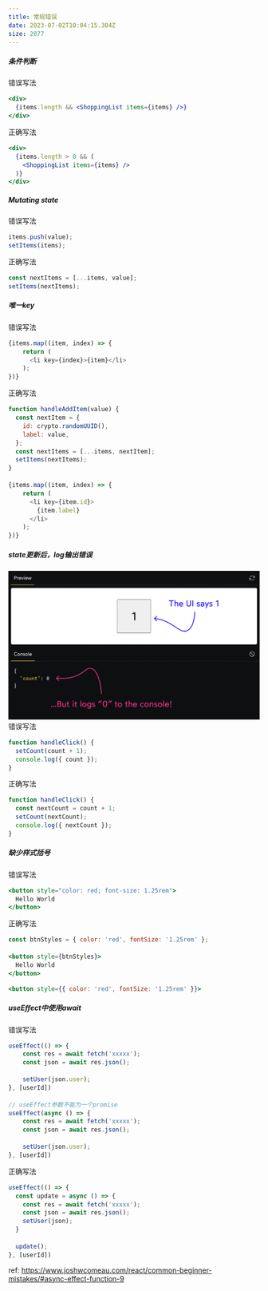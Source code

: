 ```yaml
---
title: 常规错误
date: 2023-07-02T10:04:15.304Z
size: 2077
---
```

##### 条件判断
错误写法
```jsx
<div>
  {items.length && <ShoppingList items={items} />}
</div>
```
正确写法
```jsx
<div>
  {items.length > 0 && (
	<ShoppingList items={items} />
  )}
</div>
```

##### Mutating state
错误写法
```js
items.push(value);
setItems(items);
```
正确写法
```js
const nextItems = [...items, value];
setItems(nextItems);
```

##### 唯一key
错误写法
```js
{items.map((item, index) => {
	return (
	  <li key={index}>{item}</li>
	);
})}
```
正确写法
```js
function handleAddItem(value) {
  const nextItem = {
    id: crypto.randomUUID(),
    label: value,
  };
  const nextItems = [...items, nextItem];
  setItems(nextItems);
}

{items.map((item, index) => {
	return (
	  <li key={item.id}>
		{item.label}
	  </li>
	);
})}
```

##### state更新后，log输出错误
![](../../public/react/mismatched-count-var.png)
错误写法
```js
function handleClick() {
  setCount(count + 1);
  console.log({ count });
}
```
正确写法
```js
function handleClick() {
  const nextCount = count + 1;
  setCount(nextCount);
  console.log({ nextCount });
}
```

##### 缺少样式括号
错误写法
```jsx
<button style="color: red; font-size: 1.25rem">
  Hello World
</button>
```
正确写法
```jsx
const btnStyles = { color: 'red', fontSize: '1.25rem' };

<button style={btnStyles}>
  Hello World
</button>
```

```jsx
<button style={{ color: 'red', fontSize: '1.25rem' }}>
```

##### useEffect中使用await
错误写法
```jsx
useEffect(() => {
    const res = await fetch('xxxxx');
    const json = await res.json();
    
    setUser(json.user);
}, [userId])

// useEffect参数不能为一个promise
useEffect(async () => {
    const res = await fetch('xxxxx');
    const json = await res.json();
    
    setUser(json.user);
}, [userId])
```
正确写法
```jsx
useEffect(() => {
  const update = async () => {
    const res = await fetch('xxxxx');
    const json = await res.json();
    setUser(json);
  }
  
  update();
}, [userId])
```


ref:
https://www.joshwcomeau.com/react/common-beginner-mistakes/#async-effect-function-9
